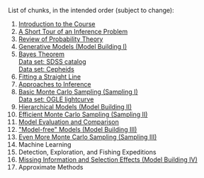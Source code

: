 List of chunks, in the intended order (subject to change):

1. [Introduction to the Course](about.ipynb)
2. [A Short Tour of an Inference Problem](tour.ipynb)
3. [Review of Probability Theory](probability.ipynb)
4. [Generative Models (Model Building I)](generative_models.ipynb)
5. [Bayes Theorem](bayes_theorem.ipynb)
<br> [Data set: SDSS catalog](sdss.ipynb)
<br> [Data set: Cepheids](cepheids.ipynb)
6. [Fitting a Straight Line](straight_line.ipynb)
7. [Approaches to Inference](approaches.ipynb)
8. [Basic Monte Carlo Sampling (Sampling I)](montecarlo1.ipynb)
<br> [Data set: OGLE lightcurve](lightcurve.ipynb)
9. [Hierarchical Models (Model Building II)](hierarchical.ipynb)
10. [Efficient Monte Carlo Sampling (Sampling II)](montecarlo2.ipynb)
11. [Model Evaluation and Comparison](modelevaluation.ipynb)
12. ["Model-free" Models (Model Building III)](modelfreemodels.ipynb)
13. [Even More Monte Carlo Sampling (Sampling III)](montecarlo3.ipynb)
14. Machine Learning
15. Detection, Exploration, and Fishing Expeditions
16. [Missing Information and Selection Effects (Model Building IV)](missingdata.ipynb)
17. Approximate Methods
